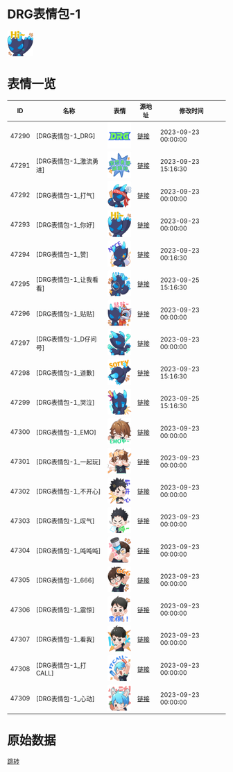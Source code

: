 # DRG表情包-1

<img src="./cover.png" height="60" alt="cover" />

# 表情一览

|ID|名称|表情|源地址|修改时间|
|----|----|----|----|----|
|47290|[DRG表情包-1_DRG]|<img src="./pic/047290_%5BDRG表情包-1_DRG%5D.png" height="60" alt="DRG"/>|[链接](https://i0.hdslb.com/bfs/garb/bbe282947bbd3fcddc4d7f2bbedebfb311add203.png)|2023-09-23 00:00:00|
|47291|[DRG表情包-1_激流勇进]|<img src="./pic/047291_%5BDRG表情包-1_激流勇进%5D.png" height="60" alt="激流勇进"/>|[链接](https://i0.hdslb.com/bfs/garb/33576f5849b163f66a6d6f3f3441e44fd88f4f3a.png)|2023-09-23 15:16:30|
|47292|[DRG表情包-1_打气]|<img src="./pic/047292_%5BDRG表情包-1_打气%5D.png" height="60" alt="打气"/>|[链接](https://i0.hdslb.com/bfs/garb/3a60ccbe1b553c277f38eb1c2468a6c77e555bb5.png)|2023-09-23 00:00:00|
|47293|[DRG表情包-1_你好]|<img src="./pic/047293_%5BDRG表情包-1_你好%5D.png" height="60" alt="你好"/>|[链接](https://i0.hdslb.com/bfs/garb/e412dd69942a9763c3f300341f74adf8f0884f32.png)|2023-09-23 00:00:00|
|47294|[DRG表情包-1_赞]|<img src="./pic/047294_%5BDRG表情包-1_赞%5D.png" height="60" alt="赞"/>|[链接](https://i0.hdslb.com/bfs/garb/6830b3b10678b7fb257391d4dc300fc0bd64c295.png)|2023-09-23 00:16:30|
|47295|[DRG表情包-1_让我看看]|<img src="./pic/047295_%5BDRG表情包-1_让我看看%5D.png" height="60" alt="让我看看"/>|[链接](https://i0.hdslb.com/bfs/garb/ce3eb65e2f2b13b103fc6418f5ebe7fc748eea21.png)|2023-09-25 15:16:30|
|47296|[DRG表情包-1_贴贴]|<img src="./pic/047296_%5BDRG表情包-1_贴贴%5D.png" height="60" alt="贴贴"/>|[链接](https://i0.hdslb.com/bfs/garb/be4efacd8297ffae452400eb23226e00a39317ae.png)|2023-09-23 00:00:00|
|47297|[DRG表情包-1_D仔问号]|<img src="./pic/047297_%5BDRG表情包-1_D仔问号%5D.png" height="60" alt="D仔问号"/>|[链接](https://i0.hdslb.com/bfs/garb/152c839ab669e0809e6640587df8fae1ccd5cc05.png)|2023-09-23 00:00:00|
|47298|[DRG表情包-1_道歉]|<img src="./pic/047298_%5BDRG表情包-1_道歉%5D.png" height="60" alt="道歉"/>|[链接](https://i0.hdslb.com/bfs/garb/796295e169f1304ba2c6bdebb0e8ce783aafefa8.png)|2023-09-23 15:16:30|
|47299|[DRG表情包-1_哭泣]|<img src="./pic/047299_%5BDRG表情包-1_哭泣%5D.png" height="60" alt="哭泣"/>|[链接](https://i0.hdslb.com/bfs/garb/8799dc737df27dc5675d8bbd6bd1c9d3c71de57a.png)|2023-09-25 15:16:30|
|47300|[DRG表情包-1_EMO]|<img src="./pic/047300_%5BDRG表情包-1_EMO%5D.png" height="60" alt="EMO"/>|[链接](https://i0.hdslb.com/bfs/garb/4b38622a97c39b7e37b99573cf76f3c1b1f2f33b.png)|2023-09-23 00:00:00|
|47301|[DRG表情包-1_一起玩]|<img src="./pic/047301_%5BDRG表情包-1_一起玩%5D.png" height="60" alt="一起玩"/>|[链接](https://i0.hdslb.com/bfs/garb/81666a119497a44d5b7ae8a8a8e0c845532bfc19.png)|2023-09-23 00:00:00|
|47302|[DRG表情包-1_不开心]|<img src="./pic/047302_%5BDRG表情包-1_不开心%5D.png" height="60" alt="不开心"/>|[链接](https://i0.hdslb.com/bfs/garb/6a975ee19a4dfd1a111e6d4eb754c01341d1caf4.png)|2023-09-23 00:00:00|
|47303|[DRG表情包-1_叹气]|<img src="./pic/047303_%5BDRG表情包-1_叹气%5D.png" height="60" alt="叹气"/>|[链接](https://i0.hdslb.com/bfs/garb/d01250830b3b32748a6679843955df30f2619f35.png)|2023-09-23 00:00:00|
|47304|[DRG表情包-1_吨吨吨]|<img src="./pic/047304_%5BDRG表情包-1_吨吨吨%5D.png" height="60" alt="吨吨吨"/>|[链接](https://i0.hdslb.com/bfs/garb/eeb6bd2df0b25f47f92ecf31a069d2c4226a2c04.png)|2023-09-23 00:00:00|
|47305|[DRG表情包-1_666]|<img src="./pic/047305_%5BDRG表情包-1_666%5D.png" height="60" alt="666"/>|[链接](https://i0.hdslb.com/bfs/garb/3a6d1a015df1bb76cae0a026677b14a762c93f2d.png)|2023-09-23 00:00:00|
|47306|[DRG表情包-1_震惊]|<img src="./pic/047306_%5BDRG表情包-1_震惊%5D.png" height="60" alt="震惊"/>|[链接](https://i0.hdslb.com/bfs/garb/b1c2bb4f404ee7d5b1e722f004badc62ade24980.png)|2023-09-23 00:00:00|
|47307|[DRG表情包-1_看我]|<img src="./pic/047307_%5BDRG表情包-1_看我%5D.png" height="60" alt="看我"/>|[链接](https://i0.hdslb.com/bfs/garb/efa071dc378cd3490f7670d5eff4ff4b41d0552b.png)|2023-09-23 00:00:00|
|47308|[DRG表情包-1_打CALL]|<img src="./pic/047308_%5BDRG表情包-1_打CALL%5D.png" height="60" alt="打CALL"/>|[链接](https://i0.hdslb.com/bfs/garb/f2a3b4a5c265fa6e6239e19530388487f2740772.png)|2023-09-23 00:00:00|
|47309|[DRG表情包-1_心动]|<img src="./pic/047309_%5BDRG表情包-1_心动%5D.png" height="60" alt="心动"/>|[链接](https://i0.hdslb.com/bfs/garb/9ab265cd18d88fff155aba09867b4634af380d03.png)|2023-09-23 00:00:00|

# 原始数据

[跳转](./raw.json)

